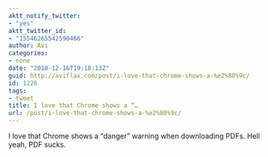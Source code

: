 ```yaml
---
aktt_notify_twitter:
- "yes"
aktt_twitter_id:
- "15546265542590466"
author: Avi
categories:
- none
date: "2010-12-16T19:18:13Z"
guid: http://aviflax.com/post/i-love-that-chrome-shows-a-%e2%80%9c/
id: 1226
tags:
- tweet
title: I love that Chrome shows a “…
url: /post/i-love-that-chrome-shows-a-%e2%80%9c/
---
```

I love that Chrome shows a “danger” warning when downloading PDFs. Hell yeah, PDF sucks.